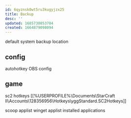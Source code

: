 ```yaml
---
id: 6qyznsk0wt5ru3kugyjzx25
title: Backup
desc: ''
updated: 1685730853784
created: 1664879098094
---
```

default system backup location

## config

autohotkey
OBS config

## game

sc2 hotkeys [[%USERPROFILE%\Documents\StarCraft II\Accounts\128356956\Hotkeys\yggStandard.SC2Hotkeys]]

scoop applist
winget applist
installed applications


